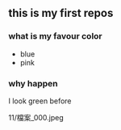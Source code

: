 ## this is my first repos

### what is my favour color
- blue
- pink

### why happen
I look green before

11/檔案_000.jpeg

